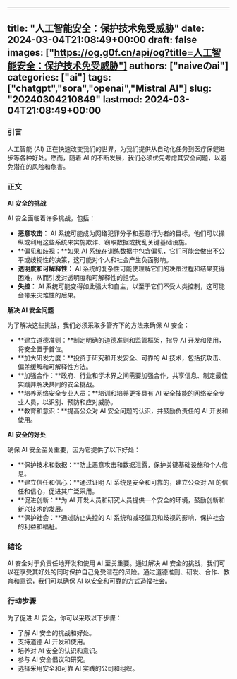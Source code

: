 
---
title: "人工智能安全：保护技术免受威胁"
date: 2024-03-04T21:08:49+00:00
draft: false
images: ["https://og.g0f.cn/api/og?title=人工智能安全：保护技术免受威胁"]
authors: ["naiveのai"]
categories: ["ai"]
tags: ["chatgpt","sora","openai","Mistral AI"]
slug: "20240304210849"
lastmod: 2024-03-04T21:08:49+00:00
---
### 引言

人工智能 (AI) 正在快速改变我们的世界，为我们提供从自动化任务到医疗保健进步等各种好处。然而，随着 AI 的不断发展，我们必须优先考虑其安全问题，以避免潜在的风险和危害。

### 正文

**AI 安全的挑战**

AI 安全面临着许多挑战，包括：

- **恶意攻击：** AI 系统可能成为网络犯罪分子和恶意行为者的目标，他们可以操纵或利用这些系统来实施欺诈、窃取数据或扰乱关键基础设施。
- **偏见和歧视：**如果 AI 系统在训练数据中包含偏见，它们可能会做出不公平或歧视性的决策，这可能对个人和社会产生负面影响。
- **透明度和可解释性：** AI 系统的复杂性可能使理解它们的决策过程和结果变得困难，从而引发对透明度和可解释性的担忧。
- **失控：** AI 系统可能变得如此强大和自主，以至于它们不受人类控制，这可能会带来灾难性的后果。

**解决 AI 安全问题**

为了解决这些挑战，我们必须采取多管齐下的方法来确保 AI 安全：

- **建立道德准则：**制定明确的道德准则和监管框架，指导 AI 开发和使用，将安全置于首位。
- **加大研发力度：**投资于研究和开发安全、可靠的 AI 技术，包括抗攻击、偏差缓解和可解释性方法。
- **加强合作：**政府、行业和学术界之间需要加强合作，共享信息、制定最佳实践并解决共同的安全挑战。
- **培养网络安全专业人员：**培训和培养更多具有 AI 安全技能的网络安全专业人员，以识别、预防和应对威胁。
- **教育和意识：**提高公众对 AI 安全问题的认识，并鼓励负责任的 AI 开发和使用。

**AI 安全的好处**

确保 AI 安全至关重要，因为它提供了以下好处：

- **保护技术和数据：**防止恶意攻击和数据泄露，保护关键基础设施和个人信息。
- **建立信任和信心：**通过证明 AI 系统是安全和可靠的，建立公众对 AI 的信任和信心，促进其广泛采用。
- **促进创新：**为 AI 开发人员和研究人员提供一个安全的环境，鼓励创新和新兴技术的发展。
- **保护社会：**通过防止失控的 AI 系统和减轻偏见和歧视的影响，保护社会的利益和福祉。

### 结论

AI 安全对于负责任地开发和使用 AI 至关重要。通过解决 AI 安全的挑战，我们可以在享受其好处的同时保护自己免受潜在的风险。通过道德准则、研发、合作、教育和意识，我们可以确保 AI 以安全和可靠的方式造福社会。

### 行动步骤

为了促进 AI 安全，你可以采取以下步骤：

- 了解 AI 安全的挑战和好处。
- 支持道德 AI 开发和使用。
- 培养对 AI 安全的认识和意识。
- 参与 AI 安全倡议和研究。
- 选择采用安全和可靠 AI 实践的公司和组织。